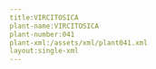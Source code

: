 ```yaml
---
title:VIRCITOSICA
plant-name:VIRCITOSICA
plant-number:041
plant-xml:/assets/xml/plant041.xml
layout:single-xml
---
```

